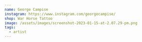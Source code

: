 ```yaml
---
name: George Campise
instagram: https://www.instagram.com/georgecampise/
shop: War Horse Tattoo
image: /assets/images/screenshot-2023-01-15-at-2.07.29-pm.png
tags:
  - artist
---
```

